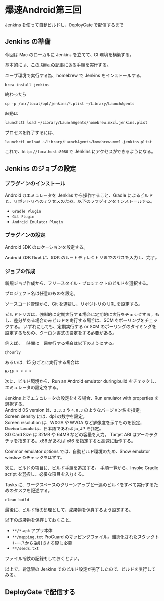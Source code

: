 # 爆速Android第三回

Jenkins を使って自動ビルドし、DeployGate で配信するまで

## Jenkins の準備

今回は Mac のローカルに Jenkins を立てて、CI 環境を構築する。

基本的には、[この Qiita の記事](http://qiita.com/makoto_kw/items/cbe93d4ebbc35f3b43fd)にある手順を実行する。

ユーザ環境で実行する為、homebrew で Jenkins をインストールする。

`brew install jenkins`

終わったら

`cp -p /usr/local/opt/jenkins/*.plist ~/Library/LaunchAgents`

起動は

`launchctl load ~/Library/LaunchAgents/homebrew.mxcl.jenkins.plist`

プロセスを終了するには、

`launchctl unload ~/Library/LaunchAgents/homebrew.mxcl.jenkins.plist`

これで、`http://localhost:8080` で Jenkins にアクセスができるようになる。

## Jenkins のジョブの設定

### プラグインのインストール

Android のエミュレータを Jenkins から操作すること、Gradle によるビルドと、リポジトリへのアクセスのため、以下のプラグインをインストールする。

- `Gradle Plugin`
- `Git Plugin`
- `Android Emulator Plugin`

### プラグインの設定

Android SDK のロケーションを設定する。

Android SDK Root に、SDK のルートディレクトリまでのパスを入力し、完了。

### ジョブの作成

新規ジョブ作成から、フリースタイル・プロジェクトのビルドを選択する。

プロジェクト名は任意のものを設定。

ソースコード管理から、Git を選択し、リポジトリの URL を設定する。

ビルドトリガは、強制的に定期実行する場合は定期的に実行をチェックする。もし、差分がある場合のみビルドを実行する場合は、SCM をポーリングをチェックする。
いずれにしても、定期実行する or SCM のポーリングのタイミングを設定するための、クーロン書式の設定をする必要がある。

例えば、一時間に一回実行する場合は以下のようにする。

`@hourly`

あるいは、15 分ごとに実行する場合は

`H/15 * * * *`

次に、ビルド環境から、Run an Android emulator during build をチェックし、エミュレータの設定をする。

Jenkins 上でエミュレータの設定をする場合、Run emulator with properties を選択する。  
Android OS version は、`2.3.3` や `4.0.3` のようなバージョン名を指定。  
Screen density には、dpi の数字を設定。  
Screen resolution は、WXGA や WVGA など解像度を示すものを設定。  
Device Locale は、日本語であれば ja_JP を指定。  
SD Card Size は 32MB や 64MB などの容量を入力。
Target ABI はアーキテクチャを指定する。x86 があれば x86 を指定すると高速に動作する。

Common emulator options では、自動ビルド環境のため、Show emulator window のチェックをはずす。

次に、ビルドの項目に、ビルド手順を追加する。
手順一覧から、Invoke Gradle script を選択し、必要な項目を入力する。

Tasks に、ワークスペースのクリーンアップと一連のビルドをすべて実行するためのタスクを記述する。

`clean build`

最後に、ビルド後の処理として、成果物を保存するよう設定する。

以下の成果物を保存しておくこと。

- `**/*.apk`
  アプリ本体
- `**/mapping.txt`
  ProGuard のマッピングファイル。難読化されたスタックトレースから逆引きする際に必要
- `**/seeds.txt`

ファイル指紋の記録もしておくとよい。

以上で、最低限の Jenkins でのビルド設定が完了したので、ビルドを実行してみる。

## DeployGate で配信する


